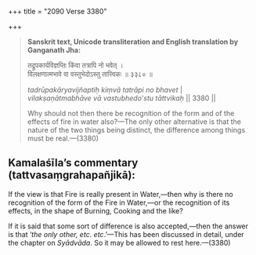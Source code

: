+++
title = "2090 Verse 3380"

+++
> **Sanskrit text, Unicode transliteration and English translation by Ganganath Jha:** 
>
> तद्रूपकार्यविज्ञप्तिः किंवा तत्रापि नो भवेत् ।  
> विलक्षणात्मभावे वा वस्तुभेदोऽस्तु तात्त्विकः ॥ ३३८० ॥ 
>
> *tadrūpakāryavijñaptiḥ kiṃvā tatrāpi no bhavet* \|  
> *vilakṣaṇātmabhāve vā vastubhedo'stu tāttvikaḥ* \|\| 3380 \|\| 
>
> Why should not then there be recognition of the form and of the effects of fire in water also?—The only other alternative is that the nature of the two things being distinct, the difference among things must be real.—(3380)



## Kamalaśīla’s commentary (tattvasaṃgrahapañjikā):

If the view is that Fire is really present in Water,—then why is there no recognition of the form of the Fire in Water,—or the recognition of its effects, in the shape of Burning, Cooking and the like?

If it is said that some sort of difference is also accepted,—then the answer is that ‘*the only other, etc. etc*.’—This has been discussed in detail, under the chapter on *Syādvāda*. So it may be allowed to rest here.—(3380)



